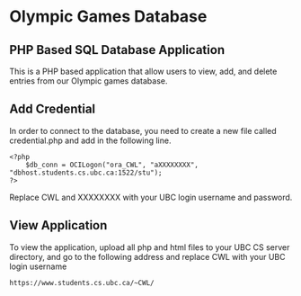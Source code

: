 # Olympic Games Database

## PHP Based SQL Database Application

This is a PHP based application that allow users to view, add, and delete entries from our Olympic games database. 


## Add Credential

In order to connect to the database, you need to create a new file called credential.php and add in the following line. 

```
<?php
    $db_conn = OCILogon("ora_CWL", "aXXXXXXXX", "dbhost.students.cs.ubc.ca:1522/stu");
?>
```

Replace CWL and XXXXXXXX with your UBC login username and password. 

## View Application

To view the application, upload all php and html files to your UBC CS server directory, and go to the following address and replace CWL with your UBC login username

```
https://www.students.cs.ubc.ca/~CWL/
```
